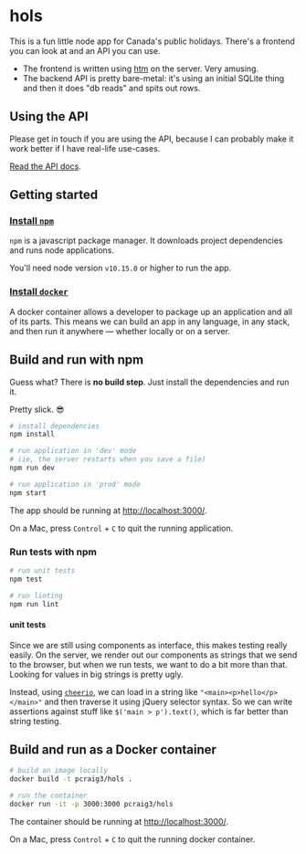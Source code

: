 # hols

This is a fun little node app for Canada's public holidays. There's a frontend you can look at and an API you can use.

- The frontend is written using [htm](https://github.com/developit/htm) on the server. Very amusing.
- The backend API is pretty bare-metal: it's using an initial SQLite thing and then it does "db reads" and spits out rows.

## Using the API

Please get in touch if you are using the API, because I can probably make it work better if I have real-life use-cases.

[Read the API docs](https://github.com/pcraig3/hols/blob/master/API.md).

## Getting started

### [Install `npm`](https://www.npmjs.com/get-npm)

`npm` is a javascript package manager. It downloads project dependencies and runs node applications.

You'll need node version `v10.15.0` or higher to run the app.

### [Install `docker`](https://docs.docker.com/install/)

A docker container allows a developer to package up an application and all of its parts. This means we can build an app in any language, in any stack, and then run it anywhere — whether locally or on a server.

## Build and run with npm

Guess what? There is **no build step**. Just install the dependencies and run it.

Pretty slick. 😎

```bash
# install dependencies
npm install

# run application in 'dev' mode
# (ie, the server restarts when you save a file)
npm run dev

# run application in 'prod' mode
npm start
```

The app should be running at [http://localhost:3000/](http://localhost:3000/).

On a Mac, press `Control` + `C` to quit the running application.

### Run tests with npm

```bash
# run unit tests
npm test

# run linting
npm run lint
```

#### unit tests

Since we are still using components as interface, this makes testing really easily. On the server, we render out our components as strings that we send to the browser, but when we run tests, we want to do a bit more than that. Looking for values in big strings is pretty ugly.

Instead, using [`cheerio`](https://cheerio.js.org/), we can load in a string like `"<main><p>hello</p></main>"` and then traverse it using jQuery selector syntax. So we can write assertions against stuff like `$('main > p').text()`, which is far better than string testing.

## Build and run as a Docker container

```bash
# build an image locally
docker build -t pcraig3/hols .

# run the container
docker run -it -p 3000:3000 pcraig3/hols
```

The container should be running at [http://localhost:3000/](http://localhost:3000/).

On a Mac, press `Control` + `C` to quit the running docker container.
